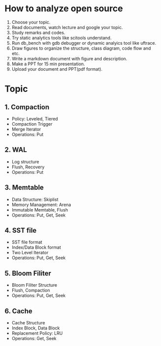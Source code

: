 # How to analyze open source
1. Choose your topic.
2. Read documents, watch lecture and google your topic.
3. Study remarks and codes.
4. Try static analytics tools like scitools understand.
5. Run db_bench with gdb debugger or dynamic analyics tool like uftrace.
6. Draw figures to organize the structure, class diagram, code flow and etc. 
7. Write a markdown document with figure and description.
8. Make a PPT for 15 min presentation.  
9. Upload your document and PPT(pdf format).

# Topic
## 1. Compaction
- Policy: Leveled, Tiered
- Compaction Trigger
- Merge Iterator
- Operations: Put

## 2. WAL
- Log structure
- Flush, Recovery
- Operations: Put

## 3. Memtable
- Data Structure: Skiplist
- Memory Management: Arena
- Immutable Memtable, Flush
- Operations: Put, Get, Seek

## 4. SST file
- SST file format
- Index/Data Block format
- Two Level Iterator
- Operations: Put, Get, Seek

## 5. Bloom Filiter
- Bloom Filiter Structure
- Flush, Compaction
- Operations: Put, Get, Seek

## 6. Cache
- Cache Structure
- Index Block, Data Block
- Replacement Policy: LRU
- Operations: Get, Seek
